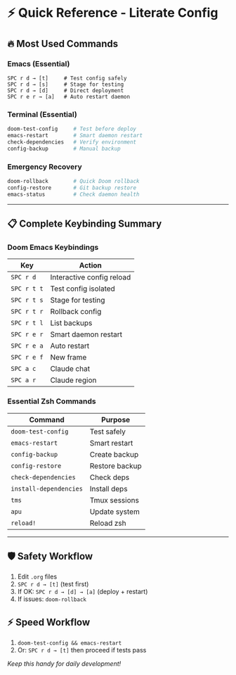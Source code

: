 # ⚡ Quick Reference - Literate Config

## 🔥 **Most Used Commands**

### **Emacs (Essential)**
```
SPC r d → [t]     # Test config safely
SPC r d → [s]     # Stage for testing  
SPC r d → [d]     # Direct deployment
SPC r e r → [a]   # Auto restart daemon
```

### **Terminal (Essential)**
```bash
doom-test-config     # Test before deploy
emacs-restart        # Smart daemon restart
check-dependencies   # Verify environment
config-backup        # Manual backup
```

### **Emergency Recovery**
```bash
doom-rollback        # Quick Doom rollback
config-restore       # Git backup restore
emacs-status         # Check daemon health
```

---

## 📋 **Complete Keybinding Summary**

### **Doom Emacs Keybindings**
| Key | Action |
|-----|--------|
| `SPC r d` | Interactive config reload |
| `SPC r t t` | Test config isolated |
| `SPC r t s` | Stage for testing |
| `SPC r t r` | Rollback config |
| `SPC r t l` | List backups |
| `SPC r e r` | Smart daemon restart |
| `SPC r e a` | Auto restart |
| `SPC r e f` | New frame |
| `SPC a c` | Claude chat |
| `SPC a r` | Claude region |

### **Essential Zsh Commands**
| Command | Purpose |
|---------|---------|
| `doom-test-config` | Test safely |
| `emacs-restart` | Smart restart |
| `config-backup` | Create backup |
| `config-restore` | Restore backup |
| `check-dependencies` | Check deps |
| `install-dependencies` | Install deps |
| `tms` | Tmux sessions |
| `apu` | Update system |
| `reload!` | Reload zsh |

---

## 🛡️ **Safety Workflow**
1. Edit `.org` files
2. `SPC r d → [t]` (test first)
3. If OK: `SPC r d → [d] → [a]` (deploy + restart)
4. If issues: `doom-rollback`

## ⚡ **Speed Workflow**  
1. `doom-test-config && emacs-restart`
2. Or: `SPC r d → [t]` then proceed if tests pass

*Keep this handy for daily development!*